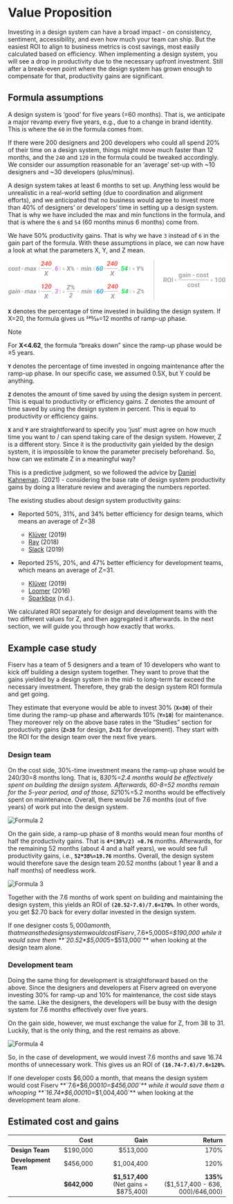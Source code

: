 # Value Proposition

Investing in a design system can have a broad impact - on consistency, sentiment, accessibility, and even how much your team can ship. But the easiest ROI to align to business metrics is cost savings, most easily calculated based on efficiency. When implementing a design system, you will see a drop in productivity due to the necessary upfront investment. Still after a break-even point where the design system has grown enough to compensate for that, productivity gains are significant.

## Formula assumptions

A design system is ‘good’ for five years (=60 months). That is, we anticipate a major revamp every five years, e.g., due to a change in brand identity. This is where the `60` in the formula comes from.

If there were 200 designers and 200 developers who could all spend 20% of their time on a design system, things might move much faster than 12 months, and the `240` and `120` in the formula could be tweaked accordingly. We consider our assumption reasonable for an ‘average’ set-up with ~10 designers and ~30 developers (plus/minus).

A design system takes at least 6 months to set up. Anything less would be unrealistic in a real-world setting (due to coordination and alignment efforts), and we anticipated that no business would agree to invest more than 40% of designers’ or developers’ time in setting up a design system. That is why we have included the max and min functions in the formula, and that is where the `6` and `54` (60 months minus 6 months) come from.

We have 50% productivity gains. That is why we have `3` instead of `6` in the gain part of the formula. With these assumptions in place, we can now have a look at what the parameters X, Y, and Z mean.

<img src="../images/value_proposition/formula_1.png" alt="Formula 1"/>

**`X`** denotes the percentage of time invested in building the design system. If X=20, the formula gives us 240⁄20=12 months of ramp-up phase.

>[!Note]
>For **X<4.62**, the formula “breaks down” since the ramp-up phase would be ≥5 years.

**`Y`** denotes the percentage of time invested in ongoing maintenance after the ramp-up phase. In our specific case, we assumed 0.5X, but Y could be anything.

**`Z`** denotes the amount of time saved by using the design system in percent. This is equal to productivity or efficiency gains. Z denotes the amount of time saved by using the design system in percent. This is equal to productivity or efficiency gains.

**`X`** and **`Y`** are straightforward to specify you ‘just’ must agree on how much time you want to / can spend taking care of the design system. However, Z is a different story. Since it is the productivity gain yielded by the design system, it is impossible to know the parameter precisely beforehand. So, how can we estimate Z in a meaningful way?

This is a predictive judgment, so we followed the advice by  [Daniel Kahneman](https://en.wikipedia.org/wiki/Daniel_Kahneman). (2021) - considering the base rate of design system productivity gains by doing a literature review and averaging the numbers reported.

The existing studies about design system productivity gains:

- Reported 50%, 31%, and 34% better efficiency for design teams, which means an average of Z=38

	- [Klüver](https://www.youtube.com/watch?v=v8i1qeCv2IQ) (2019)
	- [Ray](https://uxdesign.cc/how-much-is-a-design-system-worth-d72e2ededf76) (2018)
	- [Slack](https://www.figma.com/blog/measuring-the-value-of-design-systems/) (2019)

- Reported 25%, 20%, and 47% better efficiency for development teams, which means an average of Z=31.

	- [Klüver](https://www.figma.com/blog/measuring-the-value-of-design-systems/) (2019)
	- [Loomer](https://www.projekt202.com/blog/2016/design-system) (2016)
	- [Sparkbox](https://sparkbox.com/foundry/design_system_roi_impact_of_design_systems_business_value_carbon_design_system) (n.d.).

We calculated ROI separately for design and development teams with the two different values for Z, and then aggregated it afterwards. In the next section, we will guide you through how exactly that works.

## Example case study

Fiserv has a team of 5 designers and a team of 10 developers who want to kick off building a design system together. They want to prove that the gains yielded by a design system in the mid- to long-term far exceed the necessary investment. Therefore, they grab the design system ROI formula and get going.

They estimate that everyone would be able to invest 30% (**`X=30`**) of their time during the ramp-up phase and afterwards 10% (**`Y=10`**) for maintenance. They moreover rely on the above base rates in the “Studies” section for productivity gains (**`Z=38`** for design, **`Z=31`** for development). They start with the ROI for the design team over the next five years.

### Design team

On the cost side, 30%-time investment means the ramp-up phase would be 240/30=8 months long. That is, 8*30%=2.4 months would be effectively spent on building the design system. Afterwards, 60-8=52 months remain for the 5-year period, and of those, 52*10%=5.2 months would be effectively spent on maintenance. Overall, there would be 7.6 months (out of five years) of work put into the design system.

<img src="../image/value_proposition/formula_2.png" alt="Formula 2"/>

On the gain side, a ramp-up phase of 8 months would mean four months of half the productivity gains. That is **`4*(38%/2) =0.76`** months. Afterwards, for the remaining 52 months (about 4 and a half years), we would see full productivity gains, i.e., **`52*38%=19.76`** months. Overall, the design system would therefore save the design team 20.52 months (about 1 year 8 and a half months) of needless work.

<img src="../image/value_proposition/formula_3.png" alt="Formula 3"/>

Together with the 7.6 months of work spent on building and maintaining the design system, this yields an ROI of **`(20.52-7.6)/7.6=170%`**. In other words, you get $2.70 back for every dollar invested in the design system.

If one designer costs $5,000 a month, that means the design system would cost Fiserv, 7.6*$5,000*5=$190,000 while it would save them **`20.52*$5,000*5=$513,000`** when looking at the design team alone.

### Development team

Doing the same thing for development is straightforward based on the above. Since the designers and developers at Fiserv agreed on everyone investing 30% for ramp-up and 10% for maintenance, the cost side stays the same. Like the designers, the developers will be busy with the design system for 7.6 months effectively over five years.
 
On the gain side, however, we must exchange the value for Z, from 38 to 31. Luckily, that is the only thing, and the rest remains as above.

<img src="../image/value_proposition/formula_4.png" alt="Formula 4"/>

So, in the case of development, we would invest 7.6 months and save 16.74 months of unnecessary work. This gives us an ROI of **`(16.74-7.6)/7.6=120%`**.

If one developer costs $6,000 a month, that means the design system would cost Fiserv **`7.6*$6,000*10=$456,000`** while it would save them a whooping **`16.74*$6,000*10=$1,004,400`** when looking at the development team alone.

## Estimated cost and gains

|                      | Cost             | Gain                                      | Return                                        |
| :------------------- | ----------------:| ----------------------------------------: | --------------------------------------------: |
| **Design Team**      | $190,000         | $513,000                                  | 170%                                          |
| **Development Team** | $456,000         | $1,004,400                                | 120%                                          |
|                      | **$642,000**<br> | **$1,517,400**<br>(Net gains = $875,400)  | **135%**<br>($1,517,400 - $636,000)/$646,000) |



